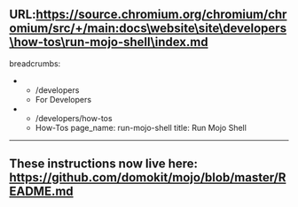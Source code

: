 URL:https://source.chromium.org/chromium/chromium/src/+/main:docs\website\site\developers\how-tos\run-mojo-shell\index.md
---
breadcrumbs:
- - /developers
  - For Developers
- - /developers/how-tos
  - How-Tos
page_name: run-mojo-shell
title: Run Mojo Shell
---

## These instructions now live here: <https://github.com/domokit/mojo/blob/master/README.md>
